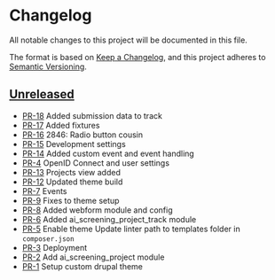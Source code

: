 # Changelog

All notable changes to this project will be documented in this file.

The format is based on [Keep a Changelog],
and this project adheres to [Semantic Versioning].

## [Unreleased]

- [PR-18](https://github.com/itk-dev/ai-screening/pull/18)
  Added submission data to track
- [PR-17](https://github.com/itk-dev/ai-screening/pull/17)
  Added fixtures
- [PR-16](https://github.com/itk-dev/ai-screening/pull/16)
  2846: Radio button cousin
- [PR-15](https://github.com/itk-dev/ai-screening/pull/15)
  Development settings
- [PR-14](https://github.com/itk-dev/ai-screening/pull/14)
  Added custom event and event handling
- [PR-4](https://github.com/itk-dev/ai-screening/pull/4)
  OpenID Connect and user settings
- [PR-13](https://github.com/itk-dev/ai-screening/pull/13)
  Projects view added
- [PR-12](https://github.com/itk-dev/ai-screening/pull/12)
  Updated theme build
- [PR-7](https://github.com/itk-dev/ai-screening/pull/7)
  Events
- [PR-9](https://github.com/itk-dev/ai-screening/pull/9)
  Fixes to theme setup
- [PR-8](https://github.com/itk-dev/ai-screening/pull/8)
  Added webform module and config
- [PR-6](https://github.com/itk-dev/ai-screening/pull/6)
  Added ai_screening_project_track module
- [PR-5](https://github.com/itk-dev/ai-screening/pull/5)
  Enable theme
  Update linter path to templates folder in `composer.json`
- [PR-3](https://github.com/itk-dev/ai-screening/pull/3)
  Deployment
- [PR-2](https://github.com/itk-dev/ai-screening/pull/2)
  Add ai_screening_project module
- [PR-1](https://github.com/itk-dev/ai-screening/pull/1)
  Setup custom drupal theme

[Keep a Changelog]: https://keepachangelog.com/en/1.1.0/
[Semantic Versioning]: https://semver.org/spec/v2.0.0.html
[Unreleased]: https://github.com/itk-dev/ai-screening/compare/main...develop
